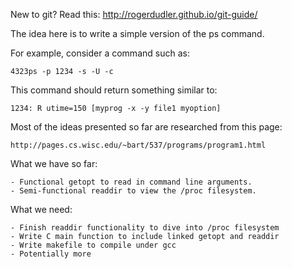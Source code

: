 New to git? Read this: http://rogerdudler.github.io/git-guide/

The idea here is to write a simple version of the ps command.

For example, consider a command such as:
  
    4323ps -p 1234 -s -U -c 


This command should return something similar to:

    1234: R utime=150 [myprog -x -y file1 myoption] 


Most of the ideas presented so far are researched from this page:
  
    http://pages.cs.wisc.edu/~bart/537/programs/program1.html


What we have so far:

    - Functional getopt to read in command line arguments.
    - Semi-functional readdir to view the /proc filesystem.


What we need:

    - Finish readdir functionality to dive into /proc filesystem
    - Write C main function to include linked getopt and readdir
    - Write makefile to compile under gcc
    - Potentially more
